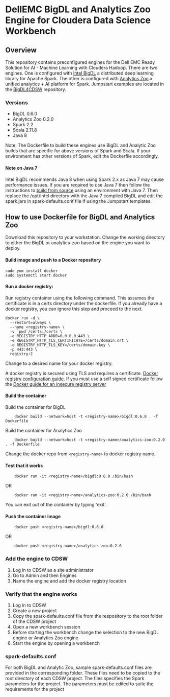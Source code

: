 # DellEMC BigDL and Analytics Zoo Engine for Cloudera Data Science Workbench

## Overview
This repository contains preconfigured engines for the Dell EMC Ready Solution for AI - Machine Learning with Cloudera Hadoop. There are two engines. One is configured with [Intel BigDL](https://bigdl-project.github.io/master/#whitepaper/) a distributed deep learning library for Apache Spark. The other is configured with [Analytics Zoo](http://analytics-zoo.github.io/) a unified analytics + AI platform for Spark. Jumpstart examples are located in the [BigDL4CDSW](https://github.com/dell-ai-engineering/BigDL4CDSW) repository.

### Versions
- BigDL 0.6.0
- Analytics Zoo 0.2.0
- Spark 2.2
- Scala 2.11.8
- Java 8

Note: The Dockerfile to build these engines use BigDL and Analytic Zoo builds that are specific for above versions of Spark and Scala. If your environment has other versions of Spark, edit the Dockerfile accordingly. 

#### Note on Java 7
Intel BigDL recommends Java 8 when using Spark 2.x as Java 7 may cause performance issues. If you are required to use Java 7 then follow the instructions to [build from source](https://bigdl-project.github.io/master/#ScalaUserGuide/install-build-src/#download-bigdl-source) using an environment with Java 7. Then replace the /opt/Intel directory with the Java 7 compiled BigDL and edit the spark.jars in spark-defaults.conf file if using the Jumpstart templates.

## How to use Dockerfile for BigDL and Analytics Zoo

Download this repository to your workstation. Change the working directory to either the BigDL or analytics-zoo based on the engine you want to deploy.

#### Build image and push to a Docker repository
    sudo yum install docker
    sudo systemctl start docker

#### Run a docker registry: 
Run registry container using the following command. This assumes the certificate is in a certs directory under the dockerfile. If you already have a docker registry, you can ignore this step and proceed to the next.
```
docker run -d \
  --restart=always \
  --name <registry-name> \
  -v `pwd`/certs:/certs \
  -e REGISTRY_HTTP_ADDR=0.0.0.0:443 \
  -e REGISTRY_HTTP_TLS_CERTIFICATE=/certs/domain.crt \
  -e REGISTRY_HTTP_TLS_KEY=/certs/domain.key \
  -p 443:443 \
  registry:2
```
Change <registry-name> to a desired name for your docker registry.

A docker registry is secured using TLS and requires a certificate. [Docker registry configuration guide](https://docs.docker.com/registry/deploying/). If you must use a self signed certificate follow the [Docker guide for an insecure registry server](https://docs.docker.com/registry/insecure/#use-self-signed-certificates)

#### Build the container
Build the container for BigDL
```
    docker build --network=host -t <registry-name>/bigdl:0.6.0 . -f Dockerfile
```

Build the container for Analytics Zoo
```    
    docker build --network=host -t <registry-name>/analytics-zoo:0.2.0 . -f Dockerfile
```

Change the docker repo from ```<registry-name>``` to docker registry name.

#### Test that it works
```
    docker run -it <registry-name>/bigdl:0.6.0 /bin/bash
```
OR
```
    docker run -it <registry-name>/analytics-zoo:0.2.0 /bin/bash
``` 
You can exit out of the container by typing 'exit'.

#### Push the container image
```
    docker push <registry-name>/bigdl:0.6.0
```
OR
```
    docker push <registry-name>/analytics-zoo:0.2.0
```

### Add the engine to CDSW
1. Log in to CDSW as a site administrator
2. Go to Admin and then Engines
3. Name the engine and add the docker registry location

### Verify that the engine works
1. Log in to CDSW
2. Create a new project
3. Copy the spark-defaults.conf file from the respository to the root folder of the CDSW project 
4. Open a new workbench session
5. Before starting the workbench change the selection to the new BigDL engine or Analytics Zoo engine
6. Start the engine by opening a workbench


### spark-defaults.conf
For both BigDL and Analytic Zoo, sample spark-defaults.conf files are provided in the corresponding folder. These files need to be copied to the root directory of each CDSW project. The files specifies the Spark parameters for the project. The parameters must be edited to suite the requirements for the project

